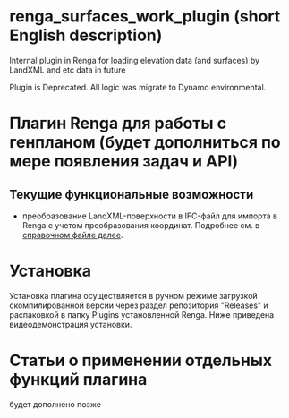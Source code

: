 # renga_surfaces_work_plugin (short English description)
Internal plugin in Renga for loading elevation data (and surfaces) by LandXML and etc data in future

Plugin is Deprecated. All logic was migrate to Dynamo environmental. 
# Плагин Renga для работы с генпланом (будет дополниться по мере появления задач и API)
## Текущие функциональные возможности
- преобразование LandXML-поверхности в IFC-файл для импорта в Renga с учетом преобразования координат. Подробнее см. в [справочном файле далее](doc_1.md).

# Установка
Установка плагина осуществляется в ручном режиме загрузкой скомпилированной версии через раздел репозитория "Releases" и распаковкой в папку Plugins установленной Renga. Ниже приведена видеодемонстрация установки.

# Статьи о применении отдельных функций плагина
будет дополнено позже
